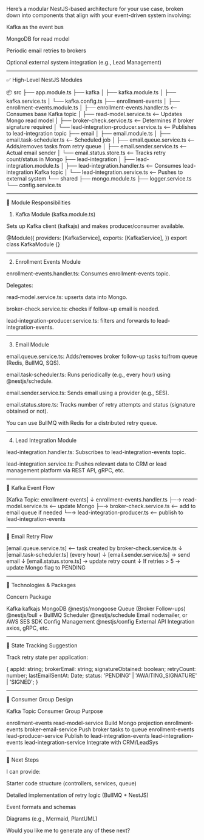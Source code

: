 Here’s a modular NestJS-based architecture for your use case, broken down into components that align with your event-driven system involving:

Kafka as the event bus

MongoDB for read model

Periodic email retries to brokers

Optional external system integration (e.g., Lead Management)



---

✅ High-Level NestJS Modules

📦 src
├── app.module.ts
├── kafka
│   ├── kafka.module.ts
│   ├── kafka.service.ts
│   └── kafka.config.ts
├── enrollment-events
│   ├── enrollment-events.module.ts
│   ├── enrollment-events.handler.ts       <-- Consumes base Kafka topic
│   ├── read-model.service.ts              <-- Updates Mongo read model
│   ├── broker-check.service.ts            <-- Determines if broker signature required
│   └── lead-integration-producer.service.ts <-- Publishes to lead-integration topic
├── email
│   ├── email.module.ts
│   ├── email.task-scheduler.ts            <-- Scheduled job
│   ├── email.queue.service.ts             <-- Adds/removes tasks from retry queue
│   ├── email.sender.service.ts            <-- Actual email sender
│   └── email.status.store.ts              <-- Tracks retry count/status in Mongo
├── lead-integration
│   ├── lead-integration.module.ts
│   ├── lead-integration.handler.ts        <-- Consumes lead-integration Kafka topic
│   └── lead-integration.service.ts        <-- Pushes to external system
└── shared
    ├── mongo.module.ts
    ├── logger.service.ts
    └── config.service.ts


---

🧱 Module Responsibilities

1. Kafka Module (kafka.module.ts)

Sets up Kafka client (kafkajs) and makes producer/consumer available.

@Module({
  providers: [KafkaService],
  exports: [KafkaService],
})
export class KafkaModule {}


---

2. Enrollment Events Module

enrollment-events.handler.ts: Consumes enrollment-events topic.

Delegates:

read-model.service.ts: upserts data into Mongo.

broker-check.service.ts: checks if follow-up email is needed.

lead-integration-producer.service.ts: filters and forwards to lead-integration-events.




---

3. Email Module

email.queue.service.ts: Adds/removes broker follow-up tasks to/from queue (Redis, BullMQ, SQS).

email.task-scheduler.ts: Runs periodically (e.g., every hour) using @nestjs/schedule.

email.sender.service.ts: Sends email using a provider (e.g., SES).

email.status.store.ts: Tracks number of retry attempts and status (signature obtained or not).


You can use BullMQ with Redis for a distributed retry queue.


---

4. Lead Integration Module

lead-integration.handler.ts: Subscribes to lead-integration-events topic.

lead-integration.service.ts: Pushes relevant data to CRM or lead management platform via REST API, gRPC, etc.



---

🔁 Kafka Event Flow

[Kafka Topic: enrollment-events]
         ↓
enrollment-events.handler.ts
 ├─→ read-model.service.ts         <-- update Mongo
 ├─→ broker-check.service.ts       <-- add to email queue if needed
 └─→ lead-integration-producer.ts  <-- publish to lead-integration-events


---

🔁 Email Retry Flow

[email.queue.service.ts] <-- task created by broker-check.service.ts
        ↓
[email.task-scheduler.ts] (every hour)
        ↓
[email.sender.service.ts] → send email
        ↓
[email.status.store.ts] → update retry count
        ↓
  If retries > 5 → update Mongo flag to PENDING


---

🧪 Technologies & Packages

Concern	Package

Kafka	kafkajs
MongoDB	@nestjs/mongoose
Queue (Broker Follow-ups)	@nestjs/bull + BullMQ
Scheduler	@nestjs/schedule
Email	nodemailer, or AWS SES SDK
Config Management	@nestjs/config
External API Integration	axios, gRPC, etc.



---

🔐 State Tracking Suggestion

Track retry state per application:

{
  appId: string;
  brokerEmail: string;
  signatureObtained: boolean;
  retryCount: number;
  lastEmailSentAt: Date;
  status: 'PENDING' | 'AWAITING_SIGNATURE' | 'SIGNED';
}


---

🔄 Consumer Group Design

Kafka Topic	Consumer Group	Purpose

enrollment-events	read-model-service	Build Mongo projection
enrollment-events	broker-email-service	Push broker tasks to queue
enrollment-events	lead-producer-service	Publish to lead-integration-events
lead-integration-events	lead-integration-service	Integrate with CRM/LeadSys



---

🧠 Next Steps

I can provide:

Starter code structure (controllers, services, queue)

Detailed implementation of retry logic (BullMQ + NestJS)

Event formats and schemas

Diagrams (e.g., Mermaid, PlantUML)


Would you like me to generate any of these next?

